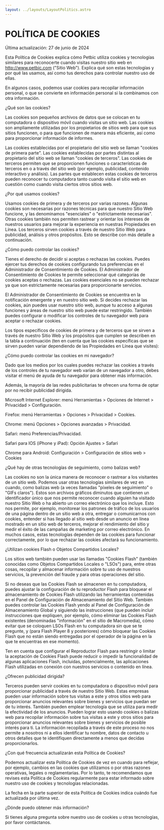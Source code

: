 ```yaml
---
layout: ../layouts/LayoutPolitics.astro
---
```


# POLÍTICA DE COOKIES

Última actualización: 27 de junio de 2024

Esta Política de Cookies explica cómo Petbic utiliza cookies y tecnologías similares para reconocerte cuando visitas nuestro sitio web en http://www.petbic.com ("Sitio Web"). Explica qué son estas tecnologías y por qué las usamos, así como tus derechos para controlar nuestro uso de ellas.

En algunos casos, podemos usar cookies para recopilar información personal, o que se convierte en información personal si la combinamos con otra información.

¿Qué son las cookies?

Las cookies son pequeños archivos de datos que se colocan en tu computadora o dispositivo móvil cuando visitas un sitio web. Las cookies son ampliamente utilizadas por los propietarios de sitios web para que sus sitios funcionen, o para que funcionen de manera más eficiente, así como para proporcionar información de informes.

Las cookies establecidas por el propietario del sitio web se llaman "cookies de primera parte". Las cookies establecidas por partes distintas al propietario del sitio web se llaman "cookies de terceros". Las cookies de terceros permiten que se proporcionen funciones o características de terceros en o a través del sitio web (por ejemplo, publicidad, contenido interactivo y análisis). Las partes que establecen estas cookies de terceros pueden reconocer tu computadora tanto cuando visita el sitio web en cuestión como cuando visita ciertos otros sitios web.

¿Por qué usamos cookies?

Usamos cookies de primera y de terceros por varias razones. Algunas cookies son necesarias por razones técnicas para que nuestro Sitio Web funcione, y las denominamos "esenciales" o "estrictamente necesarias". Otras cookies también nos permiten rastrear y orientar los intereses de nuestros usuarios para mejorar la experiencia en nuestras Propiedades en Línea. Los terceros sirven cookies a través de nuestro Sitio Web para publicidad, análisis y otros propósitos. Esto se describe con más detalle a continuación.

¿Cómo puedo controlar las cookies?

Tienes el derecho de decidir si aceptas o rechazas las cookies. Puedes ejercer tus derechos de cookies configurando tus preferencias en el Administrador de Consentimiento de Cookies. El Administrador de Consentimiento de Cookies te permite seleccionar qué categorías de cookies aceptas o rechazas. Las cookies esenciales no se pueden rechazar ya que son estrictamente necesarias para proporcionarte servicios.

El Administrador de Consentimiento de Cookies se encuentra en la notificación emergente y en nuestro sitio web. Si decides rechazar las cookies, aún puedes usar nuestro sitio web, aunque tu acceso a algunas funciones y áreas de nuestro sitio web puede estar restringido. También puedes configurar o modificar los controles de tu navegador web para aceptar o rechazar cookies.

Los tipos específicos de cookies de primera y de terceros que se sirven a través de nuestro Sitio Web y los propósitos que cumplen se describen en la tabla a continuación (ten en cuenta que las cookies específicas que se sirven pueden variar dependiendo de las Propiedades en Línea que visites):

¿Cómo puedo controlar las cookies en mi navegador?

Dado que los medios por los cuales puedes rechazar las cookies a través de los controles de tu navegador web varían de un navegador a otro, debes visitar el menú de ayuda de tu navegador para obtener más información.

Además, la mayoría de las redes publicitarias te ofrecen una forma de optar por no recibir publicidad dirigida.

Microsoft Internet Explorer: menú Herramientas > Opciones de Internet > Privacidad > Configuración.

Firefox: menú Herramientas > Opciones > Privacidad > Cookies.

Chrome: menú Opciones > Opciones avanzadas > Privacidad.

Safari: menú Preferencias/Privacidad.

Safari para IOS (iPhone y iPad): Opción Ajustes > Safari

Chrome para Android: Configuración > Configuración de sitios web > Cookies

¿Qué hay de otras tecnologías de seguimiento, como balizas web?

Las cookies no son la única manera de reconocer o rastrear a los visitantes de un sitio web. Podemos usar otras tecnologías similares de vez en cuando, como balizas web (a veces llamadas "píxeles de seguimiento" o "GIFs claros"). Estos son archivos gráficos diminutos que contienen un identificador único que nos permite reconocer cuando alguien ha visitado nuestro Sitio Web o ha abierto un correo electrónico que los incluye. Esto nos permite, por ejemplo, monitorear los patrones de tráfico de los usuarios de una página dentro de un sitio web a otra, entregar o comunicarnos con cookies, entender si has llegado al sitio web desde un anuncio en línea mostrado en un sitio web de terceros, mejorar el rendimiento del sitio y medir el éxito de las campañas de marketing por correo electrónico. En muchos casos, estas tecnologías dependen de las cookies para funcionar correctamente, por lo que rechazar las cookies afectará su funcionamiento.

¿Utilizan cookies Flash o Objetos Compartidos Locales?

Los sitios web también pueden usar las llamadas "Cookies Flash" (también conocidas como Objetos Compartidos Locales o "LSOs") para, entre otras cosas, recopilar y almacenar información sobre tu uso de nuestros servicios, la prevención del fraude y para otras operaciones del sitio.

Si no deseas que las Cookies Flash se almacenen en tu computadora, puedes ajustar la configuración de tu reproductor Flash para bloquear el almacenamiento de Cookies Flash utilizando las herramientas contenidas en el Panel de Configuración de Almacenamiento del Sitio Web. También puedes controlar las Cookies Flash yendo al Panel de Configuración de Almacenamiento Global y siguiendo las instrucciones (que pueden incluir instrucciones que expliquen, por ejemplo, cómo eliminar las Cookies Flash existentes (denominadas "información" en el sitio de Macromedia), cómo evitar que se coloquen LSOs Flash en tu computadora sin que se te pregunte, y (para Flash Player 8 y posteriores) cómo bloquear las Cookies Flash que no están siendo entregadas por el operador de la página en la que te encuentras en ese momento).

Ten en cuenta que configurar el Reproductor Flash para restringir o limitar la aceptación de Cookies Flash puede reducir o impedir la funcionalidad de algunas aplicaciones Flash, incluidas, potencialmente, las aplicaciones Flash utilizadas en conexión con nuestros servicios o contenido en línea.

¿Ofrecen publicidad dirigida?

Terceros pueden servir cookies en tu computadora o dispositivo móvil para proporcionar publicidad a través de nuestro Sitio Web. Estas empresas pueden usar información sobre tus visitas a este y otros sitios web para proporcionar anuncios relevantes sobre bienes y servicios que puedan ser de tu interés. También pueden emplear tecnología que se utiliza para medir la efectividad de los anuncios. Pueden lograr esto usando cookies o balizas web para recopilar información sobre tus visitas a este y otros sitios para proporcionar anuncios relevantes sobre bienes y servicios de posible interés para ti. La información recopilada a través de este proceso no nos permite a nosotros ni a ellos identificar tu nombre, datos de contacto u otros detalles que te identifiquen directamente a menos que decidas proporcionarlos.

¿Con qué frecuencia actualizarán esta Política de Cookies?

Podemos actualizar esta Política de Cookies de vez en cuando para reflejar, por ejemplo, cambios en las cookies que utilizamos o por otras razones operativas, legales o reglamentarias. Por lo tanto, te recomendamos que revises esta Política de Cookies regularmente para estar informado sobre nuestro uso de cookies y tecnologías relacionadas.

La fecha en la parte superior de esta Política de Cookies indica cuándo fue actualizada por última vez.

¿Dónde puedo obtener más información?

Si tienes alguna pregunta sobre nuestro uso de cookies u otras tecnologías, por favor contáctanos.


